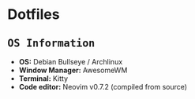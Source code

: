 # Dotfiles

## <samp>OS Information</samp>
- **OS:** Debian Bullseye / Archlinux
- **Window Manager:** AwesomeWM
- **Terminal:** Kitty
- **Code editor:** Neovim v0.7.2 (compiled from source)

